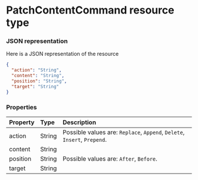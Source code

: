 # PatchContentCommand resource type



### JSON representation

Here is a JSON representation of the resource

<!-- {
  "blockType": "resource",
  "optionalProperties": [

  ],
  "@odata.type": "microsoft.graph.PatchContentCommand"
}-->

```json
{
  "action": "String",
  "content": "String",
  "position": "String",
  "target": "String"
}

```
### Properties
| Property	   | Type	|Description|
|:---------------|:--------|:----------|
|action|String| Possible values are: `Replace`, `Append`, `Delete`, `Insert`, `Prepend`.|
|content|String||
|position|String| Possible values are: `After`, `Before`.|
|target|String||

<!-- uuid: 5b87fdb6-6143-44b9-bbe2-753352cfeb12
2015-10-16 01:35:19 UTC -->
<!-- {
  "type": "#page.annotation",
  "description": "PatchContentCommand resource",
  "keywords": "",
  "section": "documentation",
  "tocPath": ""
}-->
